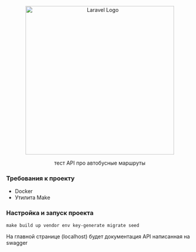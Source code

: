 <p align="center"><a href="https://laravel.com" target="_blank"><img src="https://raw.githubusercontent.com/laravel/art/master/logo-lockup/5%20SVG/2%20CMYK/1%20Full%20Color/laravel-logolockup-cmyk-red.svg" width="400" alt="Laravel Logo"></a></p>

<p align="center">тест API про автобусные маршруты

### Требования к проекту
- Docker
- Утилита Make

### Настройка и запуск проекта
```make build up vendor env key-generate migrate seed```

На главной странице (localhost) будет документация API написанная на swagger
